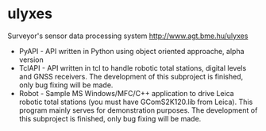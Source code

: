 ulyxes
======

Surveyor's sensor data processing system
http://www.agt.bme.hu/ulyxes

* PyAPI - API written in Python using object oriented approache, alpha version
* TclAPI - API written in tcl to handle robotic total stations, digital levels and GNSS receivers. The development of this subproject is finished, only bug fixing will be made.
* Robot - Sample MS Windows/MFC/C++ application to drive Leica robotic total stations (you must have GComS2K120.lib from Leica). This program mainly serves for demonstration purposes. The development of this subproject is finished, only bug fixing will be made.
